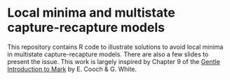 # Local minima and multistate capture-recapture models

This repository contains R code to illustrate solutions to avoid local minima in multistate capture-recapture models. 
There are also a few slides to present the issue. This work is largely inspired by Chapter 9 of 
the [Gentle Introduction to Mark](http://www.phidot.org/software/mark/docs/book/) by E. Cooch & G. White.
